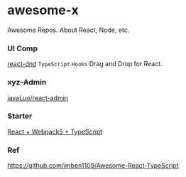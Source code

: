 # awesome-x

Awesome Repos.
About React, Node, etc.

### UI Comp

[react-dnd](https://github.com/react-dnd/react-dnd) `TypeScript` `Hooks` Drag and Drop for React.

### xyz-Admin

[javaLuo/react-admin](https://github.com/javaLuo/react-admin)


### Starter

[React + Webpack5 + TypeScript](https://github.com/glook/webpack-typescript-react)


### Ref

https://github.com/imben1109/Awesome-React-TypeScript
